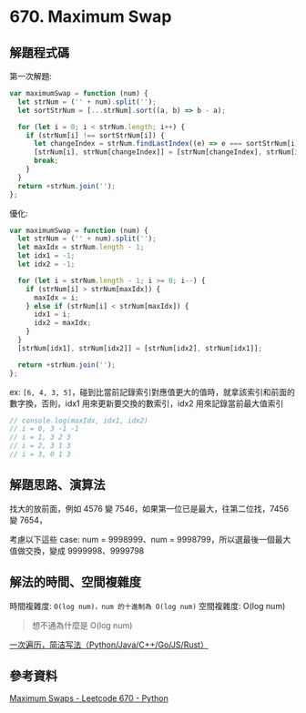 # 670. Maximum Swap

## 解題程式碼

第一次解題:

```javascript
var maximumSwap = function (num) {
  let strNum = ('' + num).split('');
  let sortStrNum = [...strNum].sort((a, b) => b - a);

  for (let i = 0; i < strNum.length; i++) {
    if (strNum[i] !== sortStrNum[i]) {
      let changeIndex = strNum.findLastIndex((e) => e === sortStrNum[i]);
      [strNum[i], strNum[changeIndex]] = [strNum[changeIndex], strNum[i]]; // 交換
      break;
    }
  }
  return +strNum.join('');
};
```

優化:

```javascript
var maximumSwap = function (num) {
  let strNum = ('' + num).split('');
  let maxIdx = strNum.length - 1;
  let idx1 = -1;
  let idx2 = -1;

  for (let i = strNum.length - 1; i >= 0; i--) {
    if (strNum[i] > strNum[maxIdx]) {
      maxIdx = i;
    } else if (strNum[i] < strNum[maxIdx]) {
      idx1 = i;
      idx2 = maxIdx;
    }
  }
  [strNum[idx1], strNum[idx2]] = [strNum[idx2], strNum[idx1]];

  return +strNum.join('');
};
```

ex: `[6, 4, 3, 5]`，碰到比當前記錄索引對應值更大的值時，就拿該索引和前面的數字換，否則，idx1 用來更新要交換的數索引，idx2 用來記錄當前最大值索引

```javascript
// console.log(maxIdx, idx1, idx2)
// i = 0, 3 -1 -1
// i = 1, 3 2 3
// i = 2, 3 1 3
// i = 3, 0 1 3
```

## 解題思路、演算法

找大的放前面，例如 4576 變 7546，如果第一位已是最大，往第二位找，7456 變 7654，

考慮以下這些 case: num = 9998999、num = 9998799，所以選最後一個最大值做交換，變成 9999998、9999798

## 解法的時間、空間複雜度

時間複雜度: `O(log num)，num 的十進制為 O(log num)`
空間複雜度: O(log num)

> 想不通為什麼是 O(log num)

[一次遍历，简洁写法（Python/Java/C++/Go/JS/Rust）](https://leetcode.cn/problems/maximum-swap/solutions/2614470/yi-ci-bian-li-jian-ji-xie-fa-pythonjavac-c9b1/)

## 參考資料

[Maximum Swaps - Leetcode 670 - Python](https://youtu.be/4FZtJ8420m8)

